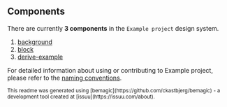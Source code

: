 ## Components

There are currently **3 components** in the `Example project` design system.

1. [background](background)
2. [block](block)
3. [derive-example](derive-example)


For detailed information about using or contributing to Example project, please refer
to the [naming conventions](NAMING_CONVENTIONS.md).

<sub>
This readme was generated using
[bemagic](https://github.com/ckastbjerg/bemagic) - a development tool created
at [issuu](https://issuu.com/about).
</sub>